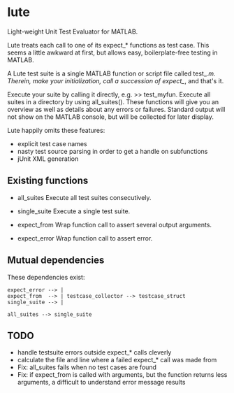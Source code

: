 lute
====

Light-weight Unit Test Evaluator for MATLAB.

Lute treats each call to one of its expect_* functions as test case. This seems
a little awkward at first, but allows easy, boilerplate-free testing in MATLAB.

A Lute test suite is a single MATLAB function or script file called test_*.m.
Therein, make your initialization, call a succession of expect_*, and that's it.

Execute your suite by calling it directly, e.g. >> test_myfun.
Execute all suites in a directory by using all_suites().
These functions will give you an overview as well as details
about any errors or failures. Standard output will not show on the MATLAB
console, but will be collected for later display.

Lute happily omits these features:
  - explicit test case names
  - nasty test source parsing in order to get a handle on subfunctions
  - jUnit XML generation


Existing functions
------------------

- all_suites    Execute all test suites consecutively.
- single_suite  Execute a single test suite.

- expect_from   Wrap function call to assert several output arguments.
- expect_error  Wrap function call to assert error.


Mutual dependencies
-------------------

These dependencies exist:

    expect_error --> |
    expect_from  --> | testcase_collector --> testcase_struct
    single_suite --> |

    all_suites --> single_suite


TODO
----

- handle testsuite errors outside expect_* calls cleverly
- calculate the file and line where a failed expect_* call was made from
- Fix: all_suites fails when no test cases are found
- Fix: if expect_from is called with arguments, but the function returns less
  arguments, a difficult to understand error message results


